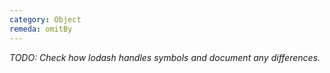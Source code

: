 ```yaml
---
category: Object
remeda: omitBy
---
```


_TODO: Check how lodash handles symbols and document any differences._
